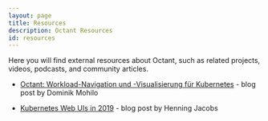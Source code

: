 ```yaml
---
layout: page
title: Resources
description: Octant Resources
id: resources
---
```

Here you will find external resources about Octant, such as related projects, videos, podcasts, and community articles.

* [Octant: Workload-Navigation und -Visualisierung für Kubernetes](https://jaxenter.de/octant-vmware-kubernetes-workload-86300) - blog post by Dominik Mohilo 

* [Kubernetes Web UIs in 2019](https://srcco.de/posts/kubernetes-web-uis-in-2019.html) - blog post by Henning Jacobs 

